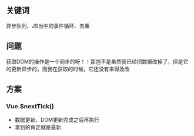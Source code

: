 ## 关键词

异步队列、JS当中的事件循环、去重

## 问题

获取DOM的操作是一个同步的呀！！那岂不是虽然我已经把数据改掉了，但是它的更新异步的，而我在获取的时候，它还没有来得及改

## 方案

### Vue.$nextTick()

- 数据更新、DOM更新完成之后再执行
- 拿到的肯定就是最新